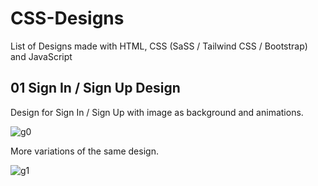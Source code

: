 # CSS-Designs

List of Designs made with HTML, CSS (SaSS / Tailwind CSS / Bootstrap) and JavaScript

## 01 Sign In / Sign Up Design

Design for Sign In / Sign Up with image as background and animations.

![g0](https://github.com/Bojan9/CSS-Designs/assets/22836719/cf5e6b5f-5b55-4e95-934a-b2735f6134e0)

More variations of the same design.

![g1](https://github.com/Bojan9/CSS-Designs/assets/22836719/ba219ba6-a95d-4a6e-91bb-c2626bfd7a2c)
